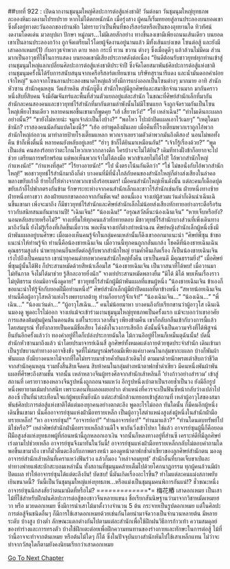 ##บทที่ 922 : เปิดฉากงานชุมนุมใหญ่ศิลปะการต่อสู้แห่งชาติ!
วันต่อมา
วันชุมนุมใหญ่ยุทธภพ
ละอองหิมะงดงามโปรยปราย หากไม่ได้ตกหนักนัก
เมื่อรุ่งสาง ผู้คนก็เริ่มทยอยสู่ลานประลองบนยอดเขาซึ่งตั้งอยู่ทางตะวันออกของบ้านพัก ไม่ทราบว่าเป็นพื้นที่ของรีสอร์ตหรือเป็นของอุทยานใด ทิวทัศน์งดงามโดดเด่น มวลบุปผา ปักษา หมู่ภมร...ไม่มีเลยสักอย่าง ทางขึ้นลงเขามีเพียงถนนเส้นเดียว บนยอดเขาเป็นลานประลองกว้าง ถูกจัดเตรียมไว้โดยผู้จัดงานอยู่นานแล้ว มีทั้งเส้นแบ่งเขต โซนต่อสู้ และยังมีเสาดอกเหมย(1) กับอาวุธจำพวก ดาบ หอก กระบี่ ทวน ขวาน ต่างๆ ซึ่งเมื่อดูดีๆ แล้วล้วนไม่มีคม ส่วนมากเป็นอาวุธที่ใช้ในการแสดง
บนยอดเขามีเสียงประกาศดังต่อเนื่อง
“ยินดีต้อนรับชาวยุทธ์ทุกท่านเข้าสู่งานชุมนุมใหญ่แลกเปลี่ยนศิลปะการต่อสู้แห่งชาติประจำปี ซึ่งจัดโดยสมาพันธ์ศิลปะการต่อสู้แห่งชาติ งานชุมนุมครั้งนี้ได้รับการสนับสนุนจากเครือรีสอร์ตเทียนซาน บริษัทสุรานารีแดง และน้ำมันดอกคำฝอยเจ้าใหญ่”
นอกจากโซนลานประลองขนาดใหญ่แล้วยังมีการแบ่งออกเป็นโซนต่างๆ มากมาย อาทิ
สำนักหัวซาน
สำนักคุนหลุน
วัดเส้าหลิน
สำนักบู๊ตึ๊ง
สำนักใหญ่มีลูกศิษย์และสมาชิกจำนวนมาก มากันคราวหนึ่งสิบยี่สิบคน จึงมีอัฒจันทร์และพื้นที่ส่วนตัวแยกอยู่แต่ละสำนัก ในขณะที่ศิษย์สำนักเล็กที่มากันสำนักละคนสองคนและชาวยุทธ์ไร้สำนักที่มากันตามลำพังนั้นไม่มีโซนแยก จึงถูกจัดรวมกันเป็นโซนใหญ่เพียงโซนเดียว
หลายคนพอขึ้นเขามาก็พูดคุย
“เฮ้ เสี่ยวหวัง!”
“โย่ เหล่าเฉิน!”
“ทำไมเดินกะเผลกอย่างนั้น?”
“ขายังไม่หายน่ะ จมูกเจ้าล่ะเป็นไงบ้าง?”
“พอไหว โปะผ้าปิดแผลเอาไว้เฉยๆ”
“เหตุใดมาช้านัก? เราสองคนนัดกันแปดโมงนี่?”
“เฮ้อ อย่าพูดถึงมันเลย เมื่อคืนที่โรงเตี๊ยมพวกเราถูกไอ้พวกสำนักใหญ่ก่อกวน มาทำลายป้ายโรงเตี๊ยมแหลก พวกเราเลยรวมตัวด่าพวกมันถึงตีสอง! นอนไม่พอทั้งคืน ข้าก็เพิ่งตื่นนี่ หลายคนยังหลับอยู่เลย!”
“ฮ่าๆ ข้าก็ได้ยินมาเหมือนกัน!”
“เจ้าก็รู้เรื่องด้วย?”
“พูดเป็นเล่น คนสองร้อยกว่าตะโกนโหวกเหวกกลางดึก ใครบ้างจะไม่ได้ยิน? เดิมทีทางฝั่งข้าก็อยากจะไปช่วย เตรียมการพรักพร้อม แต่พอเห็นพวกเจ้าไม่ได้ลงมือ พวกข้าเลยไม่ได้ไป! ไอ้พวกสำนักใหญ่ กำแหงนัก!”
“กำแหงที่สุด!”
“ไร้ยางอายนัก!”
“ไป นั่งตรงโน้นกันดีกว่า”
“ใช่ ไม่ขอนั่งกับไอ้พวกสำนักใหญ่!”
พอชาวยุทธ์ไร้สำนักมาถึงก็ด่า บางคนที่มีที่นั่งใกล้กับคนของสำนักใหญ่ก็ต่างส่งเสียงในลำคอพลางขยับเก้าอี้ ย้ายไปให้ห่างจากพวกเขาถึงร้อยเมตร!
เมื่อคนสำนักใหญ่เห็นดังนั้น แต่ละคนก็เดือดปุด ขยับเก้าอี้ไปฟากตรงกันข้าม รักษาระยะห่างจากคนสำนักเล็กและชาวไร้สำนักเช่นกัน
ฝ่ายหนึ่งทางซ้าย
ฝ่ายหนึ่งทางขวา
สองฝ่ายแยกขาดออกจากกันชัดเจน!
ตอนนี้เอง จางเย่ผู้สวมแว่นดำก็เดินนำเฉินเฉินขึ้นเขามา เพิ่งจะมาถึง ก็มีชาวยุทธ์ไร้สำนักและศิษย์สำนักเล็กไม่น้อยส่งเสียงทักทายอย่างกระตือรือร้น ราวกับสนิทสนมกันมานานปี!
“เฉินเจิน!”
“น้องเฉิน!”
“อรุณสวัสดิ์นะน้องเฉินเจิน”
“หายเจ็บหรือยัง? นอนหลับสบายหรือไม่?”
จางเย่ยิ้มให้ทุกคนแล้วทักทายตอบ
มีชาวยุทธ์ไร้สำนักบางส่วนที่เพิ่งเดินทางมาถึงวันนี้ ยังไม่รู้เรื่องที่เกิดขึ้นเมื่อวาน พอเห็นจางเย่ก็ต่างทำหน้าฉงน
ศิษย์หญิงสำนักเล็กผู้หนึ่งซึ่งมีผ้าพันแผลอยู่บนศีรษะ เมื่อมองเห็นคนรู้จักในกลุ่มคนเหล่านั้นก็ดึงเขาออกมาแนะนำ “ศิษย์พี่ซุน ข้าขอแนะนำให้ท่านรู้จัก ท่านนี้คือน้องชายเฉินเจิน เมื่อวานนี้ทุกคนถูกกลั่นแกล้ง โชคดีที่น้องชายเฉินเฉินคุณธรรมสูงส่ง นำพาทุกคนยืนหยัดต่อสู้กับพวกสำนักใหญ่ ยามค่ำคืนเกิดเรื่อง ก็เป็นน้องชายเฉินเจินเร่งไปถึงเป็นคนแรก เขานำทุกคนด่าทอพวกคนสำนักใหญ่ทั้งคืน เขาเป็นคนดี มีคุณธรรมยิ่ง!”
เมื่อศิษย์พี่ซุนผู้นั้นได้ฟัง ก็ประสานหมัดด้วยสีหน้าเลื่อมใส “น้องชายเฉินเจิน เป็นวาสนาที่ได้พบ! เมื่อวานมาไม่ทันกาล จึงไม่ได้มาช่วย รู้สึกละอายยิ่งนัก”
จางเย่ประสานหมัดพลางยิ้ม “มิได้ มิได้ พบเห็นเรื่องราวไม่ยุติธรรม ย่อมมิอาจนิ่งดูดาย!”
ชาวยุทธ์ไร้สำนักผู้มีผ้าพันแผลที่แขนผู้หนึ่ง “น้องชายเฉินเจิน ข้าเองก็ขอแนะนำให้รู้จักกับยอดฝีมือท่านหนึ่ง!”
ศิษย์สำนักเล็กผู้มีผ้าปิดแผลที่ตาข้างหนึ่ง “สหายน้อยเฉินเจิน ท่านนี้คือผู้อาวุโสหลิวแห่งโรงพยาบาลต้าหู ท่านก็อยากรู้จักเจ้า!”
“น้องเฉินเจิน…”
“น้องเฉิน…”
“พี่เฉิน…”
“น้องแว่นดำ…”
“ผู้อาวุโสเฉิน…”
คนไม่น้อยมาหา บางคนถึงกับเรียกขานว่าผู้อาวุโส
เฉินเฉินมองดู พูดอะไรไม่ออก
จางเย่แม้จะเข้าร่วมงานชุมนุมใหญ่ยุทธภพเป็นครั้งแรก แม้จะบอกว่าเขาอาศัยการแสดงต้มตุ๋นผู้คนในตอนต้น แต่ในระยะเวลาสั้นๆ เพียงข้ามคืน เขาก็กลับกลืนเข้ากับวงการนี้แล้วโดยสมบูรณ์ ทั้งยังกลายเป็นคนมีชื่อเสียง โด่งดังในวงการเสียอีก ดังนั้นนี่จึงเป็นความจริงที่ได้พิสูจน์ยืนยันอีกครั้งแล้วว่า ทองคำอยู่ที่ใดก็เปล่งประกายฉันใด ไม้กวนอึอยู่ที่ไหนก็เหม็นตุฉันนั้น!
บัดนี้ สำนักหัวซานมาถึงแล้ว
นำโดยปรมาจารย์เฉินสี่ ลูกศิษย์ทั้งหมดแต่งกายด้วยชุดประจำสำนัก เดินเข้ามาเป็นรูปขบวนท่าทางองอาจขึงขัง จุดที่ไม่สมบูรณ์พร้อมมีเพียงแค่บางคนในกลุ่มขากะเผลก บ้างก็พันผ้าพันแผล ยังมีบางคนหาไม้จากที่ใดไม่ทราบมาช่วยค้ำยันแล้วเดินไป
ตามมาด้วยนักพรตเต๋าสิบกว่าชีวิตจากสำนักคุนหลุน รวมทั้งสิ้นสิบเจ็ดคน สิบห้าคนในกลุ่มต่างหน้าตาฟกช้ำดำเขียว มีคนหนึ่งพันผ้าพันแผลที่ศีรษะถึงสามชั้น
จากนั้น เหล่าหลวงจีนผู้ทรงศีลจากสำนักเส้าหลินก็ ‘ย่างก้าวอย่างสำรวม’ เข้าสู่สถานที่ เครายาวของหลวงจีนรูปหนึ่งถูกถอนจนแหว่ง อีกรูปหนึ่งเบ้าตาเป็นรอยช้ำเป็นวง ยังมีอีกรูปหนึ่งพยายามเม้มปากสนิท เพราะตอนที่เผลอเผยอปาก ตำแหน่งที่ควรจะเป็นฟันซี่หน้ากลับว่างเปล่าไปสองซี่ เป็นที่น่าสะเทือนใจแก่ผู้พบเห็นยิ่งนัก
แต่ละสำนักล้วนทยอยเข้าสู่สถานที่
เหล่าผู้อาวุโสของสมาพันธ์ศิลปะการต่อสู้แห่งชาติได้แต่มองทุกคนอย่างตกตะลึง พูดอะไรไม่ออก
ทันใดนั้น ก็มีคนอีกผู้หนึ่งเดินขึ้นเขามา
นั่นคืออาจารย์ซุนแห่งฝ่ามือทรายเหล็ก เป็นผู้อาวุโสตำแหน่งสูงส่งผู้หนึ่งในสำนักฝ่ามือทรายเหล็ก!
“หา อาจารย์ซุน!”
“อาจารย์อา!”
“ท่านอาจารย์อา!”
“ท่านมาแล้ว?”
“ท่านโดนตบทรัพย์ไปมิใช่หรือ?”
เหล่าศิษย์สำนักฝ่ามือทรายเหล็กล้วนดีใจ พากันวิ่งเข้าไปหา
ใช่แล้ว อาจารย์ซุนผู้นี้ก็คือยอดฝีมือสูงส่งแห่งยุทธภพผู้ที่ก่อนหน้านี้ถูกหลอกเอาเงิน จากนั้นก็หลงทางอยู่ที่ส่านซี เคราะห์ดีที่มีลูกศิษย์เร่งตามไปช่วยเหลือ อาจารย์ซุนจึงมาทันในวันนี้!
อาจารย์ซุนแห่งฝ่ามือทรายเหล็กกลับไม่ตอบคำถามใด พอขึ้นเขามาถึง เขาก็มัวตื่นตะลึงกับภาพตรงหน้า มองดูหน้าตาฟกช้ำดำเขียวของลูกศิษย์สำนักตน มองดูอาจารย์สำนักเส้าหลินที่เคราแหว่งฟันร่วง แล้วก็มอง ‘เหล่าจอมยุทธ์’ สำนักอื่นที่บาดเจ็บขาเป๋และท่าทางพ่ายแพ้สะบักสะบอมเหล่านั้น ทั้งสถานที่ชุมนุมคล้ายเต็มไปด้วยโศกนาฏกรรม ทุกผู้คนล้วนมีผ้าปิดแผล ทำให้อาจารย์ซุนได้แต่ตะลึงงัน!
บัดซบ!
นี่มันเกิดเรื่องอะไรขึ้น?
ทำไมแต่ละคนแม่งสภาพยับเยินขนาดนี้?
วันนี้เป็นวันชุมนุมใหญ่แห่งยุทธภพ...หรือแม่งเป็นชุมนุมคนพิการกันแน่!?
ชั่วขณะหนึ่ง อาจารย์ซุนนึกสงสัยว่าตนมาผิดที่หรือไม่?
=*=*=*=*=*=*=*=*=*=*=*=*=*=
梅花樁 เสาดอกเหมย เป็นเสาไม้ที่ใช้สำหรับฝึกฝนศิลปะการต่อสู้ของชาวจีนหลายแขนง ชื่อเรียกสันนิษฐานว่ามาจากวิชาหมัดเหมยฮวา หรือ มวยดอกเหมย ซึ่งมีการนำเสาไม้มาตั้งวางจำนวน 5 ต้น กระจายเป็นรูปดอกเหมย แต่ในศิลปะการต่อสู้จีนชนิดอื่นๆ ก็มีการใช้เสาดอกเหมยด้วยเช่นกันโดยนำมาจัดวางเป็นจำนวนหลายต้น มีหลายระดับ บ้างสูง บ้างต่ำ ลักษณะแตกต่างกันไปตามแต่ละสำนักเพื่อใช้ฝึกฝนวิธีการก้าวเท้า ความสมดุลย์ของท่าร่างและการทรงตัว บ้างใช้ฝึกเตะต่อยเพื่อฝึกความทนทานของร่างกายและทักษะในการต่อสู้ ไม้ที่ว่านี้อาจจะทำจากต้นเหมย หรือต้นไม้ใดๆ ก็ได้ ซึ่งในปัจจุบันบางสำนักหันไปใช้เสาเหล็กแทน ไม่ว่าจะทำจากวัสดุใดก็ตามยังคงนิยมเรียกว่าเสาดอกเหมย


[Go To Next Chapter]( ./23.md)